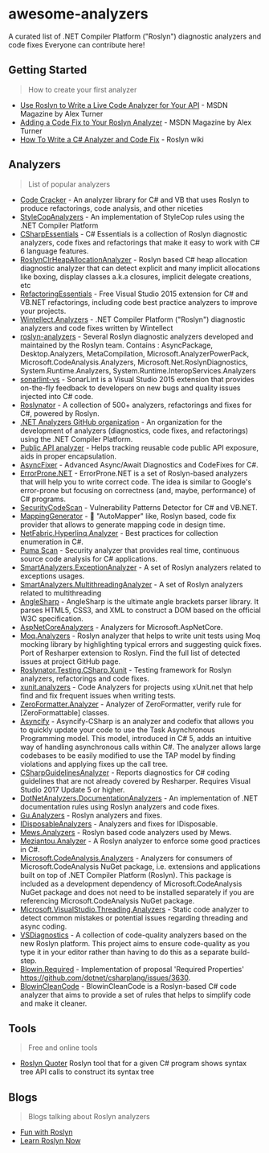 # awesome-analyzers
A curated list of .NET Compiler Platform ("Roslyn") diagnostic analyzers and code fixes
Everyone can contribute here!

## Getting Started
> How to create your first analyzer

* [Use Roslyn to Write a Live Code Analyzer for Your API](https://msdn.microsoft.com/en-us/magazine/dn879356.aspx) - MSDN Magazine by Alex Turner
* [Adding a Code Fix to Your Roslyn Analyzer](https://msdn.microsoft.com/en-us/magazine/dn904670.aspx) - MSDN Magazine by Alex Turner
* [How To Write a C# Analyzer and Code Fix](https://github.com/dotnet/roslyn/wiki/How-To-Write-a-C%23-Analyzer-and-Code-Fix) - Roslyn wiki

## Analyzers
> List of popular analyzers

* [Code Cracker](https://github.com/code-cracker/code-cracker) - An analyzer library for C# and VB that uses Roslyn to produce refactorings, code analysis, and other niceties
* [StyleCopAnalyzers](https://github.com/DotNetAnalyzers/StyleCopAnalyzers) - An implementation of StyleCop rules using the .NET Compiler Platform
* [CSharpEssentials](https://github.com/DustinCampbell/CSharpEssentials) - C# Essentials is a collection of Roslyn diagnostic analyzers, code fixes and refactorings that make it easy to work with C# 6 language features.
* [RoslynClrHeapAllocationAnalyzer](https://github.com/mjsabby/RoslynClrHeapAllocationAnalyzer) - Roslyn based C# heap allocation diagnostic analyzer that can detect explicit and many implicit allocations like boxing, display classes a.k.a closures, implicit delegate creations, etc
* [RefactoringEssentials](https://github.com/icsharpcode/RefactoringEssentials/) - Free Visual Studio 2015 extension for C# and VB.NET refactorings, including code best practice analyzers to improve your projects.
* [Wintellect.Analyzers](https://github.com/Wintellect/Wintellect.Analyzers) - .NET Compiler Platform ("Roslyn") diagnostic analyzers and code fixes written by Wintellect
* [roslyn-analyzers](https://github.com/dotnet/roslyn-analyzers) - Several Roslyn diagnostic analyzers developed and maintained by the Roslyn team. Contains : AsyncPackage, Desktop.Analyzers, MetaCompilation, Microsoft.AnalyzerPowerPack, Microsoft.CodeAnalysis.Analyzers, Microsoft.Net.RoslynDiagnostics, System.Runtime.Analyzers, System.Runtime.InteropServices.Analyzers
* [sonarlint-vs](https://github.com/SonarSource/sonarlint-visualstudio) - SonarLint is a Visual Studio 2015 extension that provides on-the-fly feedback to developers on new bugs and quality issues injected into C# code.
* [Roslynator](https://github.com/JosefPihrt/Roslynator) - A collection of 500+ analyzers, refactorings and fixes for C#, powered by Roslyn.
* [.NET Analyzers GitHub organization](https://github.com/DotNetAnalyzers) - An organization for the development of analyzers (diagnostics, code fixes, and refactorings) using the .NET Compiler Platform.
* [Public API analyzer](https://github.com/DotNetAnalyzers/PublicApiAnalyzer) - Helps tracking reusable code public API exposure, aids in proper encapsulation.
* [AsyncFixer](http://www.asyncfixer.com/) - Advanced Async/Await Diagnostics and CodeFixes for C#.
* [ErrorProne.NET](https://github.com/SergeyTeplyakov/ErrorProne.NET) - ErrorProne.NET is a set of Roslyn-based analyzers that will help you to write correct code. The idea is similar to Google's error-prone but focusing on correctness (and, maybe, performance) of C# programs.
* [SecurityCodeScan](https://github.com/security-code-scan/security-code-scan) - Vulnerability Patterns Detector for C# and VB.NET.
* [MappingGenerator](https://github.com/cezarypiatek/MappingGenerator) - 🔄 "AutoMapper" like, Roslyn based, code fix provider that allows to generate mapping code in design time.
* [NetFabric.Hyperlinq.Analyzer](https://github.com/NetFabric/NetFabric.Hyperlinq.Analyzer) - Best practices for collection enumeration in C#.
* [Puma Scan](https://www.pumascan.com) - Security analyzer that provides real time, continuous source code analysis for C# applications.
* [SmartAnalyzers.ExceptionAnalyzer](https://github.com/smartanalyzers/ExceptionAnalyzer) - A set of Roslyn analyzers related to exceptions usages.
* [SmartAnalyzers.MultithreadingAnalyzer](https://github.com/smartanalyzers/MultithreadingAnalyzer) - A set of Roslyn analyzers related to multithreading
* [AngleSharp](https://www.nuget.org/packages/AngleSharp) - AngleSharp is the ultimate angle brackets parser library. It parses HTML5, CSS3, and XML to construct a DOM based on the official W3C specification.
* [AspNetCoreAnalyzers](https://www.nuget.org/packages/AspNetCoreAnalyzers) - Analyzers for Microsoft.AspNetCore.
* [Moq.Analyzers](https://www.nuget.org/packages/Moq.Analyzers/) - Roslyn analyzer that helps to write unit tests using Moq mocking library by highlighting typical errors and suggesting quick fixes. Port of Resharper extension to Roslyn. Find the full list of detected issues at project GitHub page.
* [Roslynator.Testing.CSharp.Xunit](https://www.nuget.org/packages/Roslynator.Testing.CSharp.Xunit/) - Testing framework for Roslyn analyzers, refactorings and code fixes.
* [xunit.analyzers](https://www.nuget.org/packages/xunit.analyzers/) - Code Analyzers for projects using xUnit.net that help find and fix frequent issues when writing tests.
* [ZeroFormatter.Analyzer](https://www.nuget.org/packages/ZeroFormatter.Analyzer/) - Analyzer of ZeroFormatter, verify rule for [ZeroFormattable] classes.
* [Asyncify](https://www.nuget.org/packages/Asyncify/) - Asyncify-CSharp is an analyzer and codefix that allows you to quickly update your code to use the Task Asynchronous Programming model. This model, introduced in C# 5, adds an intuitive way of handling asynchronous calls within C#. The analyzer allows large codebases to be easily modified to use the TAP model by finding violations and applying fixes up the call tree.
* [CSharpGuidelinesAnalyzer](https://www.nuget.org/packages/CSharpGuidelinesAnalyzer/) - Reports diagnostics for C# coding guidelines that are not already covered by Resharper. Requires Visual Studio 2017 Update 5 or higher.
* [DotNetAnalyzers.DocumentationAnalyzers](https://www.nuget.org/packages/DotNetAnalyzers.DocumentationAnalyzers) - An implementation of .NET documentation rules using Roslyn analyzers and code fixes.
* [Gu.Analyzers](https://www.nuget.org/packages/Gu.Analyzers/) - Roslyn analyzers and fixes.
* [IDisposableAnalyzers](https://www.nuget.org/packages/IDisposableAnalyzers/) - Analyzers and fixes for IDisposable.
* [Mews.Analyzers](https://www.nuget.org/packages/Mews.Analyzers/) - Roslyn based code analyzers used by Mews.
* [Meziantou.Analyzer](https://www.nuget.org/packages/Meziantou.Analyzer/) - A Roslyn analyzer to enforce some good practices in C#.
* [Microsoft.CodeAnalysis.Analyzers](https://www.nuget.org/packages/Microsoft.CodeAnalysis.Analyzers/) - Analyzers for consumers of Microsoft.CodeAnalysis NuGet package, i.e. extensions and applications built on top of .NET Compiler Platform (Roslyn). This package is included as a development dependency of Microsoft.CodeAnalysis NuGet package and does not need to be installed separately if you are referencing Microsoft.CodeAnalysis NuGet package.
* [Microsoft.VisualStudio.Threading.Analyzers](https://www.nuget.org/packages/Microsoft.VisualStudio.Threading.Analyzers) - Static code analyzer to detect common mistakes or potential issues regarding threading and async coding.
* [VSDiagnostics](https://www.nuget.org/packages/VSDiagnostics/) - A collection of code-quality analyzers based on the new Roslyn platform. This project aims to ensure code-quality as you type it in your editor rather than having to do this as a separate build-step.
* [Blowin.Required](https://github.com/blowin/Blowin.Required/) - Implementation of proposal 'Required Properties' https://github.com/dotnet/csharplang/issues/3630.
* [BlowinCleanCode](https://github.com/blowin/BlowinCleanCode/) - BlowinCleanCode is a Roslyn-based C# code analyzer that aims to provide a set of rules that helps to simplify code and make it cleaner.

## Tools
> Free and online tools

* [Roslyn Quoter](https://github.com/KirillOsenkov/RoslynQuoter) Roslyn tool that for a given C# program shows syntax tree API calls to construct its syntax tree

## Blogs
> Blogs talking about Roslyn analyzers
* [Fun with Roslyn](https://johnkoerner.com/)
* [Learn Roslyn Now](https://joshvarty.com/learn-roslyn-now/)
